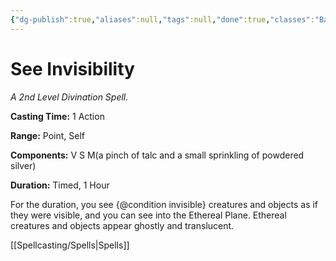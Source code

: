 ```yaml
---
{"dg-publish":true,"aliases":null,"tags":null,"done":true,"classes":"Bard, Sorcerer, Wizard, Artificer,","spellLevel":2,"school":"Divination","source":"PHB","permalink":"/spells/see-invisibility/","dgHomeLink":false,"dgPassFrontmatter":true}
---
```


# See Invisibility
*A 2nd Level Divination Spell.*

**Casting Time:** 1 Action

**Range:** Point, Self

**Components:** V S M(a pinch of talc and a small sprinkling of powdered silver)

**Duration:** Timed, 1 Hour

For the duration, you see {@condition invisible} creatures and objects as if they were visible, and you can see into the Ethereal Plane. Ethereal creatures and objects appear ghostly and translucent.

[[Spellcasting/Spells|Spells]]